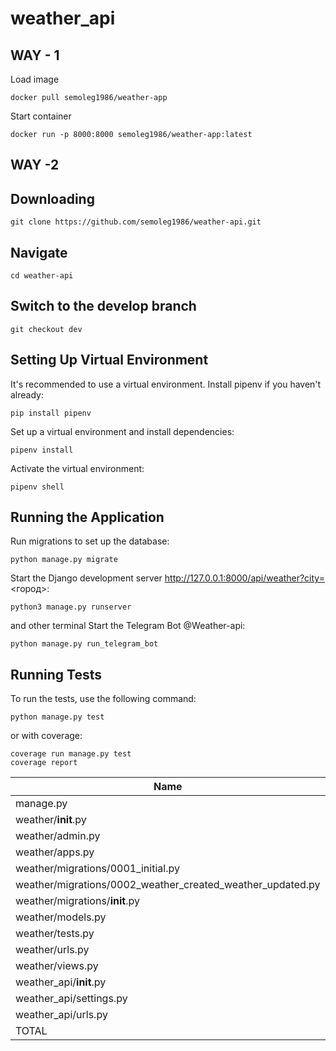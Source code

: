 # weather_api

## WAY - 1

Load image

```
docker pull semoleg1986/weather-app
```
Start container

```
docker run -p 8000:8000 semoleg1986/weather-app:latest
```

## WAY -2 

## Downloading

```
git clone https://github.com/semoleg1986/weather-api.git
```
## Navigate

```
cd weather-api
```
## Switch to the develop branch

```
git checkout dev
```

## Setting Up Virtual Environment

It's recommended to use a virtual environment. Install pipenv if you haven't already:

```
pip install pipenv
```

Set up a virtual environment and install dependencies:

```
pipenv install
```

Activate the virtual environment:

```
pipenv shell
```

## Running the Application

Run migrations to set up the database:

```
python manage.py migrate
```

Start the Django development server http://127.0.0.1:8000/api/weather?city=<город>:
```
python3 manage.py runserver
```

and other terminal Start the Telegram Bot @Weather-api:
```
python manage.py run_telegram_bot
```

## Running Tests

To run the tests, use the following command:

```
python manage.py test
```

or with coverage:

```
coverage run manage.py test
coverage report
```

| Name                                                     | Stmts | Miss | Cover |
|----------------------------------------------------------|-------|------|-------|
| manage.py                                                | 12    | 2    | 83%   |
| weather/__init__.py                                      | 0     | 0    | 100%  |
| weather/admin.py                                         | 1     | 0    | 100%  |
| weather/apps.py                                          | 4     | 0    | 100%  |
| weather/migrations/0001_initial.py                       | 5     | 0    | 100%  |
| weather/migrations/0002_weather_created_weather_updated.py | 5    | 0    | 100%  |
| weather/migrations/__init__.py                           | 0     | 0    | 100%  |
| weather/models.py                                        | 12    | 1    | 92%   |
| weather/tests.py                                         | 20    | 0    | 100%  |
| weather/urls.py                                          | 3     | 0    | 100%  |
| weather/views.py                                         | 84    | 40   | 52%   |
| weather_api/__init__.py                                   | 0     | 0    | 100%  |
| weather_api/settings.py                                   | 18    | 0    | 100%  |
| weather_api/urls.py                                       | 3     | 0    | 100%  |
| TOTAL                                                    | 167   | 43   | 74%   |
